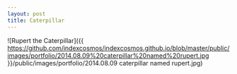 ```yaml
---
layout: post
title: Caterpillar
---
```


![Rupert the Caterpillar]({{ https://github.com/indexcosmos/indexcosmos.github.io/blob/master/public/images/portfolio/2014.08.09%20caterpillar%20named%20rupert.jpg }}/public/images/portfolio/2014.08.09 caterpillar named rupert.jpg)